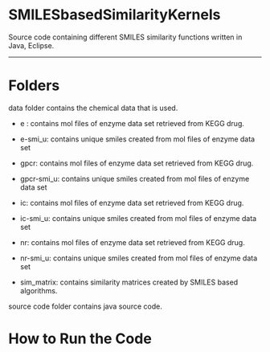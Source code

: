 # SMILESbasedSimilarityKernels

Source code containing different SMILES similarity functions written in Java, Eclipse.
****************************************************************

# Folders 

data folder contains the chemical data that is used.

- e : contains mol files of enzyme data set retrieved from KEGG drug.
	
- e-smi_u: contains unique smiles created from mol files of enzyme data set
	
- gpcr: contains mol files of enzyme data set retrieved from KEGG drug.
	
- gpcr-smi_u: contains unique smiles created from mol files of enzyme data set
	
- ic: contains mol files of enzyme data set retrieved from KEGG drug.
	
- ic-smi_u: contains unique smiles created from mol files of enzyme data set
	
- nr: contains mol files of enzyme data set retrieved from KEGG drug.
	
- nr-smi_u: contains unique smiles created from mol files of enzyme data set
	
- sim_matrix: contains similarity matrices created by SMILES based algorithms.
	
source code folder contains java source code.

# How to Run the Code



